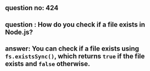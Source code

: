 
      
## question no: 424

## question : How do you check if a file exists in Node.js?

## answer: You can check if a file exists using `fs.existsSync()`, which returns `true` if the file exists and `false` otherwise.
      